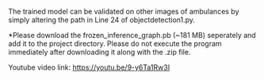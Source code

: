 
The trained model can be validated on other images of ambulances by simply altering the path in Line 24 of objectdetection1.py.

*Please download the frozen_inference_graph.pb (~181 MB) seperately and add it to the project directory. Please do not execute the program immediately after downloading it along with the .zip file.

Youtube video link: https://youtu.be/9-y6Ta1Rw3I
